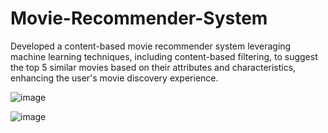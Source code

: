 # Movie-Recommender-System
Developed a content-based movie recommender system leveraging machine learning techniques, including content-based filtering, to suggest the top 5 similar movies based on their attributes and characteristics, enhancing the user's movie discovery experience.


![image](https://github.com/GunaShankar12/Movie-Recommender-System/assets/106541877/ef9bf4c8-0cdf-4e04-9eff-09f8224e1b80)

![image](https://github.com/GunaShankar12/Movie-Recommender-System/assets/106541877/fbf85fbf-b95e-41be-a160-4c8a53219ae8)
